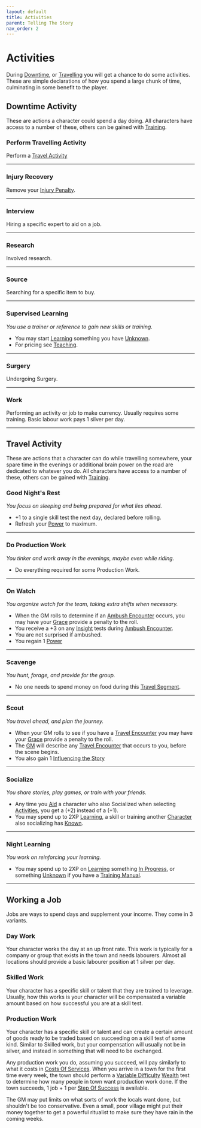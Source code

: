 ```yaml
---
layout: default
title: Activities
parent: Telling The Story
nav_order: 2
---
```

# Activities
During [Downtime](Telling-The-Story#Downtime), or [Travelling](Telling-The-Story#Travelling) you will get a chance to do some activities. These are simple declarations of how you spend a large chunk of time, culminating in some benefit to the player.


## Downtime Activity
These are actions a character could spend a day doing. All characters have access to a number of these, others can be gained with [Training](Character-Development#Training).
### Perform Travelling Activity
Perform a [Travel Activity](#Travel%20Activity)

---
### Injury Recovery
Remove your [Injury Penalty](Injury#Injury%20Penalty).

---
### Interview
Hiring a specific expert to aid on a job.

---
### Research
Involved research.

---
### Source
Searching for a specific item to buy.

---
### Supervised Learning
*You use a trainer or reference to gain new skills or training.*
* You may start [Learning](Character-Development#Learning) something you have [Unknown](Character-Development#Unknown).
* For pricing see [Teaching](Services#Teaching).

---
### Surgery
Undergoing Surgery.

---
### Work
Performing an activity or job to make currency. Usually requires some training. Basic labour work pays 1 silver per day.

---
## Travel Activity
These are actions that a character can do while travelling somewhere, your spare time in the evenings or additional brain power on the road are dedicated to whatever you do. All characters have access to a number of these, others can be gained with [Training](Character-Development#Training).
### Good Night's Rest
*You focus on sleeping and being prepared for what lies ahead.*
* +1 to a single skill test the next day, declared before rolling.
* Refresh your [Power](Stats#Max%20Power) to maximum.

---
### Do Production Work
*You tinker and work away in the evenings, maybe even while riding.*
* Do everything required for some Production Work.

---
### On Watch
*You organize watch for the team, taking extra shifts when necessary.*
* When the GM rolls to determine if an [Ambush Encounter](Telling-The-Story#Ambush%20Encounter) occurs, you may have your [Grace](Agility#Grace) provide a penalty to the roll. 
* You receive a +3 on any [Insight](Intelligence#Insight) tests during [Ambush Encounter](Telling-The-Story#Ambush%20Encounter).
* You are not surprised if ambushed. 
* You regain 1 [Power](Stats#Max%20Power)

---
### Scavenge
*You hunt, forage, and provide for the group.*
* No one needs to spend money on food during this [Travel Segment](Telling-The-Story#Travel%20Segment).

---
### Scout
*You travel ahead, and plan the journey.*
* When your GM rolls to see if you have a [Travel Encounter](Telling-The-Story#Travel%20Encounter) you may have your [Grace](Agility#Grace) provide a penalty to the roll. 
* The [GM](How-To-Play#GM) will describe any [Travel Encounter](Telling-The-Story#Travel%20Encounter) that occurs to you, before the scene begins. 
* You also gain 1 [Influencing the Story](Telling-The-Story#Influencing%20the%20Story)

---
### Socialize
*You share stories, play games, or train with your friends.*
* Any time you [Aid](Skills#Aid%20and%20Hindrance) a character who also Socialized when selecting [Activities](Activities), you get a (+2) instead of a (+1).
* You may spend up to 2XP [Learning](Character-Development#Learning), a skill or training another [Character](Terminology#Character) also socializing has [Known](Character-Development#Known).

---
### Night Learning
*You work on reinforcing your learning.*
* You may spend up to 2XP on [Learning](Character-Development#Learning) something [In Progress](Character-Development#In%20Progress), or something [Unknown](Character-Development#Unknown) if you have a [Training Manual](Example-Gear#Training%20Manual).

---
## Working a Job
Jobs are ways to spend days and supplement your income. They come in 3 variants.

### Day Work
Your character works the day at an up front rate. This work is typically for a company or group that exists in the town and needs labourers. Almost all locations should provide a basic labourer position at 1 silver per day.

### Skilled Work
Your character has a specific skill or talent that they are trained to leverage. Usually, how this works is your character will be compensated a variable amount based on how successful you are at a skill test.

### Production Work
Your character has a specific skill or talent and can create a certain amount of goods ready to be traded based on succeeding on a skill test of some kind. Similar to Skilled work, but your compensation will usually not be in silver, and instead in something that will need to be exchanged.

Any production work you do, assuming you succeed, will pay similarly to what it costs in [Costs Of Services](Services#Costs%20Of%20Services). When you arrive in a town for the first time every week, the town should perform a [Variable Difficulty](Skills#Variable%20Difficulty) [Wealth](Running-The-Game#Wealth) test to determine how many people in town want production work done. If the town succeeds, 1 job + 1 per [Step Of Success](Skills#Step%20Of%20Success) is available. 

The GM may put limits on what sorts of work the locals want done, but shouldn't be too conservative. Even a small, poor village might put their money together to get a powerful ritualist to make sure they have rain in the coming weeks.
